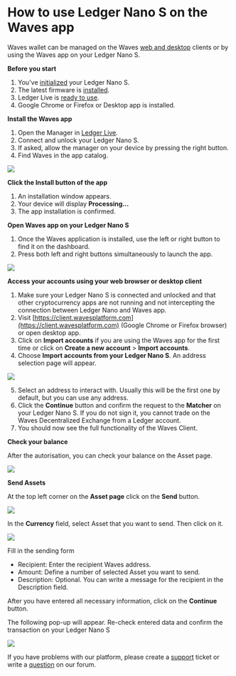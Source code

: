 # **How to use Ledger Nano S on the Waves app**

Waves wallet can be managed on the Waves [web and desktop](https://wavesplatform.com/product) clients or by using the Waves app on your Ledger Nano S.

**Before you start**

1. You've [initialized](https://support.ledgerwallet.com/hc/en-us/articles/360000613793) your Ledger Nano S.
2. The latest firmware is [installed](https://support.ledgerwallet.com/hc/en-us/articles/360002731113).
3. Ledger Live is [ready to use](https://support.ledgerwallet.com/hc/en-us/articles/360006395233).
4. Google Chrome or Firefox or Desktop app is installed.

**Install the Waves app**

1. Open the Manager in [Ledger Live](https://www.ledger.com/pages/ledger-live).
2. Connect and unlock your Ledger Nano S.
3. If asked, allow the manager on your device by pressing the right button.
4. Find Waves in the app catalog.

![](/_assets/ledger_nano_01.png)

**Click the Install button of the app**

1. An installation window appears.
2. Your device will display **Processing...**
3. The app installation is confirmed.

**Open Waves app on your Ledger Nano S**

1. Once the Waves application is installed, use the left or right button to find it on the dashboard.
2. Press both left and right buttons simultaneously to launch the app.

![](/_assets/ledger_nano_02.png)

**Access your accounts using your web browser or desktop client**

1. Make sure your Ledger Nano S is connected and unlocked and that other cryptocurrency apps are not running and not intercepting the connection between Ledger Nano and Waves app.   
2. Visit [https://client.wavesplatform.com](https://client.wavesplatform.com) (Google Chrome or Firefox browser) or open desktop app.  
3. Click on **Import accounts** if you are using the Waves app for the first time or click on **Create a new account** > **Import accounts**.
4. Choose **Import accounts from your Ledger Nano S**. An address selection page will appear.

![](/_assets/ledger_nano_03.png)

5. Select an address to interact with. Usually this will be the first one by default, but you can use any address.
6. Click the **Continue** button and confirm the request to the **Matcher** on your Ledger Nano S. If you do not sign it, you cannot trade on the Waves Decentralized Exchange from a Ledger account.
7. You should now see the full functionality of the Waves Client.

**Check your balance**

After the autorisation, you can check your balance on the Asset page.

![](/_assets/ledger_nano_04.png)

**Send Assets**

At the top left corner on the **Asset page** click on the **Send** button.

![](/_assets/ledger_nano_05.png)

In the **Currency** field, select Asset that you want to send. Then click on it.

![](/_assets/ledger_nano_06.png)

Fill in the sending form

 * Recipient: Enter the recipient Waves address.
 * Amount: Define a number of selected Asset you want to send.
 * Description: Optional. You can write a message for the recipient in the Description field.

After you have entered all necessary information, click on the **Continue** button.

The following pop-up will appear.
Re-check entered data and confirm the transaction on your Ledger Nano S

![](/_assets/ledger_nano_07.png)

If you have problems with our platform, please create a [support](https://support.wavesplatform.com/) ticket or write a [question](https://forum.wavesplatform.com/) on our forum.
